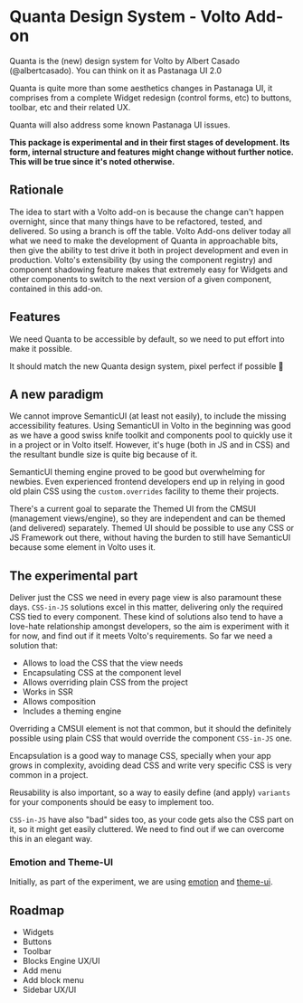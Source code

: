 # Quanta Design System - Volto Add-on

Quanta is the (new) design system for Volto by Albert Casado (@albertcasado). You can think on it as Pastanaga UI 2.0

Quanta is quite more than some aesthetics changes in Pastanaga UI, it comprises from a complete Widget redesign (control forms, etc) to buttons, toolbar, etc and their related UX.

Quanta will also address some known Pastanaga UI issues.

**This package is experimental and in their first stages of development. Its form, internal structure and features might change without further notice. This will be true since it's noted otherwise.**

## Rationale

The idea to start with a Volto add-on is because the change can't happen overnight, since that many things have to be refactored, tested, and delivered. So using a branch is off the table. Volto Add-ons deliver today all what we need to make the development of Quanta in approachable bits, then give the ability to test drive it both in project development and even in production. Volto's extensibility (by using the component registry) and component shadowing feature makes that extremely easy for Widgets and other components to switch to the next version of a given component, contained in this add-on.

## Features

We need Quanta to be accessible by default, so we need to put effort into make it possible.

It should match the new Quanta design system, pixel perfect if possible 🙂

## A new paradigm

We cannot improve SemanticUI (at least not easily), to include the missing accessibility features. Using SemanticUI in Volto in the beginning was good as we have a good swiss knife toolkit and components pool to quickly use it in a project or in Volto itself. However, it's huge (both in JS and in CSS) and the resultant bundle size is quite big because of it.

SemanticUI theming engine proved to be good but overwhelming for newbies. Even experienced frontend developers end up in relying in good old plain CSS using the `custom.overrides` facility to theme their projects.

There's a current goal to separate the Themed UI from the CMSUI (management views/engine), so they are independent and can be themed (and delivered) separately. Themed UI should be possible to use any CSS or JS Framework out there, without having the burden to still have SemanticUI because some element in Volto uses it.

## The experimental part

Deliver just the CSS we need in every page view is also paramount these days. `CSS-in-JS` solutions excel in this matter, delivering only the required CSS tied to every component. These kind of solutions also tend to have a love-hate relationship amongst developers, so the aim is experiment with it for now, and find out if it meets Volto's requirements. So far we need a solution that:

- Allows to load the CSS that the view needs
- Encapsulating CSS at the component level
- Allows overriding plain CSS from the project
- Works in SSR
- Allows composition
- Includes a theming engine

Overriding a CMSUI element is not that common, but it should the definitely possible using plain CSS that would override the component `CSS-in-JS` one.

Encapsulation is a good way to manage CSS, specially when your app grows in complexity, avoiding dead CSS and write very specific CSS is very common in a project.

Reusability is also important, so a way to easily define (and apply) `variants` for your components should be easy to implement too.

`CSS-in-JS` have also "bad" sides too, as your code gets also the CSS part on it, so it might get easily cluttered. We need to find out if we can overcome this in an elegant way.

### Emotion and Theme-UI

Initially, as part of the experiment, we are using [emotion](https://emotion.sh) and [theme-ui](https://theme-ui.com).

## Roadmap

- Widgets
- Buttons
- Toolbar
- Blocks Engine UX/UI
- Add menu
- Add block menu
- Sidebar UX/UI
